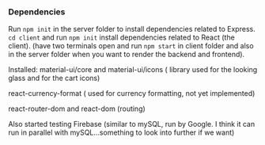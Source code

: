 


### Dependencies

Run `npm init` in the server folder to install dependencies related to Express.
`cd client` and run `npm init` install dependencies related to React (the client).
(have two terminals open and run `npm start` in client folder and also in the server folder when you want to render the backend and frontend).

Installed:
material-ui/core and material-ui/icons ( library used for the looking glass and for the cart icons)

react-currency-format ( used for currency formatting, not yet implemented)

react-router-dom and react-dom (routing)



Also started testing Firebase (similar to mySQL, run by Google. I think it can run in parallel with mySQL...something to look into further if we want)
